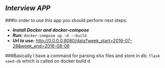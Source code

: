 ## _**Interview APP**_

###In order to use this app you should perform next steps:

- _**Install Docker and docker-compose**_
- _**Run:**_ `docker-compose up -d --build`
- _**Url to use:**_ http://0.0.0.0:8080/data?week_start=2016-07-28&week_end=2016-08-06

###Basically I have a command for parsing xlsx files and store in db: `flask seed-db` which is called on docker build d
